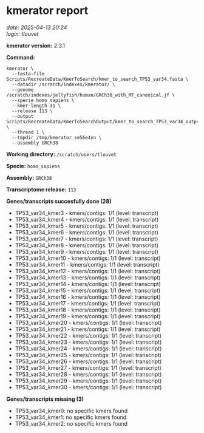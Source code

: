 # kmerator report
*date: 2025-04-13 20:24*  
*login: tlouvet*

**kmerator version:** 2.3.1

**Command:**

```
kmerator \
  --fasta-file Scripts/RecreateData/KmerToSearch/kmer_to_search_TP53_var34.fasta \
  --datadir /scratch/indexes/kmerator/ \
  --genome /scratch/indexes/jellyfish/human/GRCh38_with_MT_canonical.jf \
  --specie homo_sapiens \
  --kmer-length 31 \
  --release 113 \
  --output Scripts/RecreateData/KmerToSearchOutput/kmer_to_search_TP53_var34_output \
  --thread 1 \
  --tmpdir /tmp/kmerator_se56e4yn \
  --assembly GRCh38
```

**Working directory:** `/scratch/users/tlouvet`

**Specie:** `homo_sapiens`

**Assembly:** `GRCh38`

**Transcriptome release:** `113`

**Genes/transcripts succesfully done (28)**

- TP53_var34_kmer3 - kmers/contigs: 1/1 (level: transcript)
- TP53_var34_kmer4 - kmers/contigs: 1/1 (level: transcript)
- TP53_var34_kmer5 - kmers/contigs: 1/1 (level: transcript)
- TP53_var34_kmer6 - kmers/contigs: 1/1 (level: transcript)
- TP53_var34_kmer7 - kmers/contigs: 1/1 (level: transcript)
- TP53_var34_kmer8 - kmers/contigs: 1/1 (level: transcript)
- TP53_var34_kmer9 - kmers/contigs: 1/1 (level: transcript)
- TP53_var34_kmer10 - kmers/contigs: 1/1 (level: transcript)
- TP53_var34_kmer11 - kmers/contigs: 1/1 (level: transcript)
- TP53_var34_kmer12 - kmers/contigs: 1/1 (level: transcript)
- TP53_var34_kmer13 - kmers/contigs: 1/1 (level: transcript)
- TP53_var34_kmer14 - kmers/contigs: 1/1 (level: transcript)
- TP53_var34_kmer15 - kmers/contigs: 1/1 (level: transcript)
- TP53_var34_kmer16 - kmers/contigs: 1/1 (level: transcript)
- TP53_var34_kmer17 - kmers/contigs: 1/1 (level: transcript)
- TP53_var34_kmer18 - kmers/contigs: 1/1 (level: transcript)
- TP53_var34_kmer19 - kmers/contigs: 1/1 (level: transcript)
- TP53_var34_kmer20 - kmers/contigs: 1/1 (level: transcript)
- TP53_var34_kmer21 - kmers/contigs: 1/1 (level: transcript)
- TP53_var34_kmer22 - kmers/contigs: 1/1 (level: transcript)
- TP53_var34_kmer23 - kmers/contigs: 1/1 (level: transcript)
- TP53_var34_kmer24 - kmers/contigs: 1/1 (level: transcript)
- TP53_var34_kmer25 - kmers/contigs: 1/1 (level: transcript)
- TP53_var34_kmer26 - kmers/contigs: 1/1 (level: transcript)
- TP53_var34_kmer27 - kmers/contigs: 1/1 (level: transcript)
- TP53_var34_kmer28 - kmers/contigs: 1/1 (level: transcript)
- TP53_var34_kmer29 - kmers/contigs: 1/1 (level: transcript)
- TP53_var34_kmer30 - kmers/contigs: 1/1 (level: transcript)


**Genes/transcripts missing (3)**

- TP53_var34_kmer0: no specific kmers found
- TP53_var34_kmer1: no specific kmers found
- TP53_var34_kmer2: no specific kmers found
